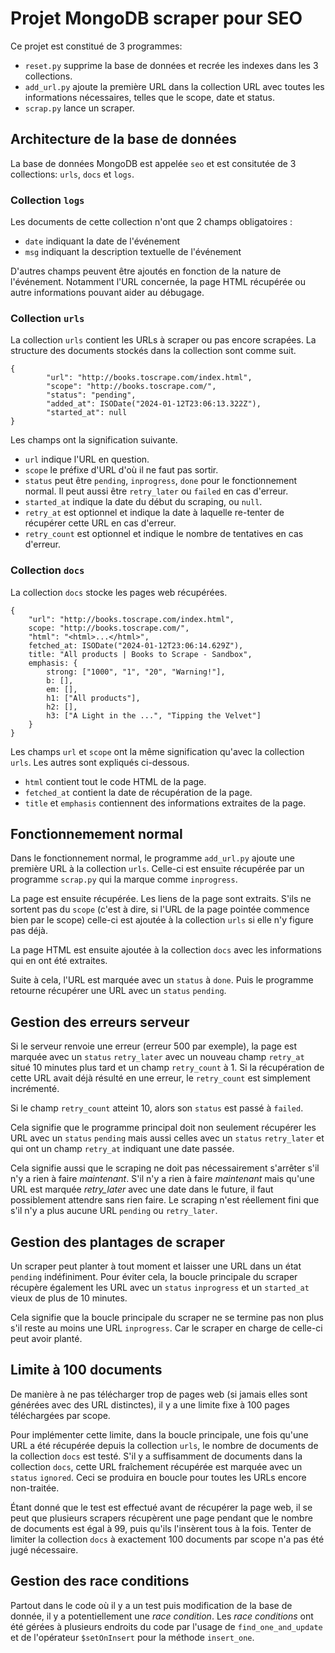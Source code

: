 # Projet MongoDB scraper pour SEO
Ce projet est constitué de 3 programmes:
- `reset.py` supprime la base de données et recrée les indexes dans les 3
collections.
- `add_url.py` ajoute la première URL dans la collection URL avec toutes les
informations nécessaires, telles que le scope, date et status.
- `scrap.py` lance un scraper.


## Architecture de la base de données
La base de données MongoDB est appelée `seo` et est consitutée de 3 collections:
`urls`, `docs` et `logs`.

### Collection `logs`
Les documents de cette collection n'ont que 2 champs obligatoires :
- `date` indiquant la date de l'événement
- `msg` indiquant la description textuelle de l'événement

D'autres champs peuvent être ajoutés en fonction de la nature de l'événement.
Notamment l'URL concernée, la page HTML récupérée ou autre informations pouvant
aider au débugage.

### Collection `urls`
La collection `urls` contient les URLs à scraper ou pas encore scrapées. La
structure des documents stockés dans la collection sont comme suit.
```
{
        "url": "http://books.toscrape.com/index.html",
        "scope": "http://books.toscrape.com/",
        "status": "pending",
        "added_at": ISODate("2024-01-12T23:06:13.322Z"),
        "started_at": null
}

```

Les champs ont la signification suivante.
- `url` indique l'URL en question.
- `scope` le préfixe d'URL d'où il ne faut pas sortir.
- `status` peut être `pending`, `inprogress`, `done` pour le fonctionnement
normal. Il peut aussi être `retry_later` ou `failed` en cas d'erreur.
- `started_at` indique la date du début du scraping, ou `null`.
- `retry_at` est optionnel et indique la date à laquelle re-tenter de récupérer
cette URL en cas d'erreur.
- `retry_count` est optionnel et indique le nombre de tentatives en cas
d'erreur.

### Collection `docs`
La collection `docs` stocke les pages web récupérées.
```
{
    "url": "http://books.toscrape.com/index.html",
    scope: "http://books.toscrape.com/",
    "html": "<html>...</html>",
    fetched_at: ISODate("2024-01-12T23:06:14.629Z"),
    title: "All products | Books to Scrape - Sandbox",
    emphasis: {
        strong: ["1000", "1", "20", "Warning!"],
        b: [],
        em: [],
        h1: ["All products"],
        h2: [],
        h3: ["A Light in the ...", "Tipping the Velvet"]
    }
}
```

Les champs `url` et `scope` ont la même signification qu'avec la collection
`urls`. Les autres sont expliqués ci-dessous.
- `html` contient tout le code HTML de la page.
- `fetched_at` contient la date de récupération de la page.
- `title` et `emphasis` contiennent des informations extraites de la page.


## Fonctionnemement normal
Dans le fonctionnement normal, le programme `add_url.py` ajoute une première URL
à la collection `urls`. Celle-ci est ensuite récupérée par un programme
`scrap.py` qui la marque comme `inprogress`.

La page est ensuite récupérée. Les liens de la page sont extraits. S'ils ne
sortent pas du `scope` (c'est à dire, si l'URL de la page pointée commence bien
par le scope) celle-ci est ajoutée à la collection `urls` si elle n'y figure pas
déjà.

La page HTML est ensuite ajoutée à la collection `docs` avec les informations
qui en ont été extraites.

Suite à cela, l'URL est marquée avec un `status` à `done`. Puis le programme
retourne récupérer une URL avec un `status` `pending`.

## Gestion des erreurs serveur
Si le serveur renvoie une erreur (erreur 500 par exemple), la page est marquée
avec un `status` `retry_later` avec un nouveau champ `retry_at` situé 10 minutes
plus tard et un champ `retry_count` à 1. Si la récupération de cette URL avait
déjà résulté en une erreur, le `retry_count` est simplement incrémenté.

Si le champ `retry_count` atteint 10, alors son `status` est passé à `failed`.

Cela signifie que le programme principal doit non seulement récupérer les URL
avec un `status` `pending` mais aussi celles avec un `status` `retry_later` et
qui ont un champ `retry_at` indiquant une date passée.

Cela signifie aussi que le scraping ne doit pas nécessairement s'arrêter s'il
n'y a rien à faire *maintenant*. S'il n'y a rien à faire *maintenant* mais
qu'une URL est marquée *retry_later* avec une date dans le future, il faut
possiblement attendre sans rien faire. Le scraping n'est réellement fini que
s'il n'y a plus aucune URL `pending` ou `retry_later`.

## Gestion des plantages de scraper
Un scraper peut planter à tout moment et laisser une URL dans un état `pending`
indéfiniment. Pour éviter cela, la boucle principale du scraper récupère
également les URL avec un `status` `inprogress` et un `started_at` vieux de plus
de 10 minutes.

Cela signifie que la boucle principale du scraper ne se termine pas non plus
s'il reste au moins une URL `inprogress`. Car le scraper en charge de celle-ci
peut avoir planté.

## Limite à 100 documents
De manière à ne pas télécharger trop de pages web (si jamais elles sont générées
avec des URL distinctes), il y a une limite fixe à 100 pages téléchargées par
scope.

Pour implémenter cette limite, dans la boucle principale, une fois qu'une URL a
été récupérée depuis la collection `urls`, le nombre de documents de la
collection `docs` est testé. S'il y a suffisamment de documents dans la
collection `docs`, cette URL fraîchement récupérée est marquée avec un `status`
`ignored`. Ceci se produira en boucle pour toutes les URLs encore non-traitée.

Étant donné que le test est effectué avant de récupérer la page web, il se peut
que plusieurs scrapers récupèrent une page pendant que le nombre de documents
est égal à 99, puis qu'ils l'insèrent tous à la fois. Tenter de limiter la
collection `docs` à exactement 100 documents par scope n'a pas été jugé
nécessaire.

## Gestion des race conditions
Partout dans le code où il y a un test puis modification de la base de donnée,
il y a potentiellement une *race condition*. Les *race conditions* ont été
gérées à plusieurs endroits du code par l'usage de `find_one_and_update` et de
l'opérateur `$setOnInsert` pour la méthode `insert_one`.
